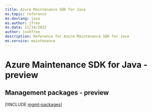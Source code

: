 ```yaml
---
title: Azure Maintenance SDK for Java
ms.topic: reference
ms.devlang: java
ms.author: jfree
ms.data: 11/14/2022
author: joshfree
description: Reference for Azure Maintenance SDK for Java
ms.service: maintenance
---
```

# Azure Maintenance SDK for Java - preview

## Management packages - preview
[!INCLUDE [mgmt-packages](maintenance-mgmt-index.md)]